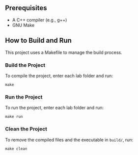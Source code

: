 ## Prerequisites
- A C++ compiler (e.g., g++)
- GNU Make

## How to Build and Run
This project uses a Makefile to manage the build process.

### Build the Project
To compile the project, enter each lab folder and run:
```
make
```

### Run the Project
To run the project, enter each lab folder and run:
```
make run
```

### Clean the Project
To remove the compiled files and the executable in ```build/```, run:
```
make clean
```
